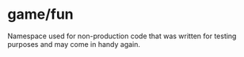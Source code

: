 # game/fun

Namespace used for non-production code that was written for testing purposes
and may come in handy again.
